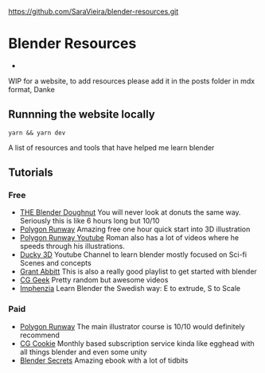 https://github.com/SaraVieira/blender-resources.git

# Blender Resources
-
WIP for a website, to add resources please add it in the posts folder in mdx format, Danke

## Runnning the website locally

```
yarn && yarn dev
```

A list of resources and tools that have helped me learn blender

## Tutorials

### Free

- [THE Blender Doughnut](https://www.youtube.com/playlist?list=PLjEaoINr3zgEq0u2MzVgAaHEBt--xLB6U)
  You will never look at donuts the same way. Seriously this is like 6 hours long but 10/10
- [Polygon Runway](https://polygonrunway.com/p/become-a-3d-illustrator-in-one-hour)
  Amazing free one hour quick start into 3D illustration
- [Polygon Runway Youtube](https://www.youtube.com/channel/UCGSJevmBuDyxjLLOBNaYMGA)
  Roman also has a lot of videos where he speeds through his illustrations.
- [Ducky 3D](https://www.youtube.com/channel/UCuNhGhbemBkdflZ1FGJ0lUQ)
  Youtube Channel to learn blender mostly focused on Sci-fi Scenes and concepts
- [Grant Abbitt](https://www.youtube.com/watch?v=7MRonzqYJgw&list=PLn3ukorJv4vs_eSJUQPxBRaDS8PrVmIri)
  This is also a really good playlist to get started with blender
- [CG Geek](https://www.youtube.com/channel/UCG8AxMVa6eutIGxrdnDxWpQ)
  Pretty random but awesome videos
- [Imphenzia](https://www.youtube.com/channel/UCzfWju7SFoWLCyV_gDVCrGA)
  Learn Blender the Swedish way: E to extrude, S to Scale

### Paid

- [Polygon Runway](https://polygonrunway.com/)
  The main illustrator course is 10/10 would definitely recommend
- [CG Cookie](https://cgcookie.com/)
  Monthly based subscription service kinda like egghead with all things blender and even some unity
- [Blender Secrets](https://www.blendersecrets.org/book)
  Amazing ebook with a lot of tidbits
